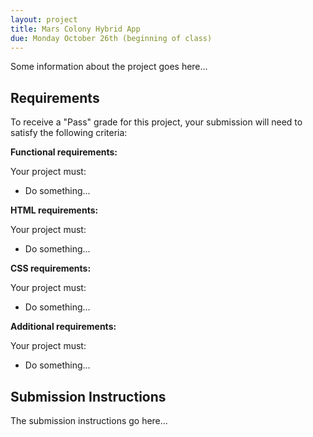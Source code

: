 ```yaml
---
layout: project
title: Mars Colony Hybrid App
due: Monday October 26th (beginning of class)
---
```


Some information about the project goes here...

## Requirements

To receive a "Pass" grade for this project, your submission will need to satisfy the following criteria:

**Functional requirements:**

Your project must:

- Do something...

**HTML requirements:**

Your project must:

- Do something...

**CSS requirements:**

Your project must:

- Do something...

**Additional requirements:**

Your project must:

- Do something...

## Submission Instructions

The submission instructions go here...
